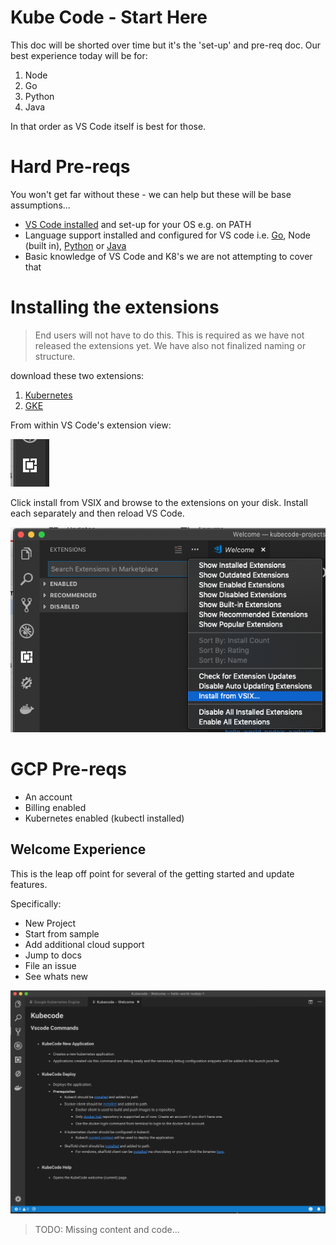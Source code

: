 # Kube Code - Start Here

This doc will be shorted over time but it's the 'set-up' and pre-req doc.  Our best experience today will be for:

1. Node
2. Go
3. Python
4. Java

In that order as VS Code itself is best for those.


# Hard Pre-reqs

You won't get far without these - we can help but these will be base assumptions...

- [VS Code installed](https://code.visualstudio.com/) and set-up for your OS e.g. on PATH
- Language support installed and configured for VS code i.e. [Go](https://marketplace.visualstudio.com/items?itemName=ms-vscode.Go), Node (built in), [Python](https://marketplace.visualstudio.com/items?itemName=ms-python.python) or [Java](https://marketplace.visualstudio.com/items?itemName=vscjava.vscode-java-debug)
- Basic knowledge of VS Code and K8's we are not attempting to cover that


# Installing the extensions
> End users will not have to do this.  This is required as we have not released the extensions yet.  We have also not finalized naming or structure.

download these two extensions:
1. [Kubernetes](Extensions/kubecode-kubernetes-0.0.1.vsix)
2. [GKE](Extensions/kubecode-gke-0.0.1.vsix)

From within VS Code's extension view:

![Extension Viewlet](images/extensionView.png)

Click install from VSIX and browse to the extensions on your disk.  Install each separately and then reload VS Code.

![Install from VSIX](images/installFromVSIX.png)

# GCP Pre-reqs

- An account
- Billing enabled
- Kubernetes enabled (kubectl installed)

## Welcome Experience

This is the leap off point for several of the getting started and update features.  

Specifically:
- New Project
- Start from sample
- Add additional cloud support
- Jump to docs
- File an issue
- See whats new

![KubeCode welcome](images/help.png)

> TODO: Missing content and code...
